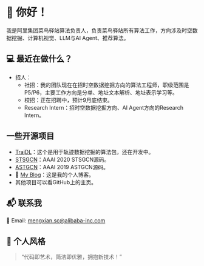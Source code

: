 # 👋 你好！

我是阿里集团菜鸟驿站算法负责人，负责菜鸟驿站所有算法工作，方向涉及时空数据挖掘、计算机视觉、LLM与AI Agent、推荐算法。

## 💻 最近在做什么？
- 招人：
  - 社招：我的团队现在在招时空数据挖掘方向的算法工程师，职级范围是P5/P6，主要工作方向是分单、地址文本解析、地址表示学习等。
  - 校招：正在招聘中，预计9月底结束。
  - Research Intern：招时空数据挖掘方向、AI Agent方向的Research Intern。

## 一些开源项目
- [TrajDL](https://github.com/Spatial-Temporal-Data-Mining/TrajDL)：这个是用于轨迹数据挖掘的算法包，还在开发中。
- [STSGCN](https://github.com/Davidham3/STSGCN)：AAAI 2020 STSGCN源码。
- [ASTGCN](https://github.com/Davidham3/ASTGCN-2019-mxnet)：AAAI 2019 ASTGCN源码。
- 📜 [My Blog](https://davidham3.github.io/blog/)：这是我的个人博客。
- 其他项目可以看GitHub上的主页。

## 📬 联系我
📧 Email: mengxian.sc@alibaba-inc.com

## 🎨 个人风格
> “代码即艺术，简洁即优雅，拥抱新技术！”
